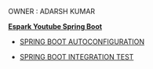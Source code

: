 
OWNER : ADARSH KUMAR 

**[Espark Youtube Spring Boot ](https://www.youtube.com/playlist?list=PLBH_SvM38ibHFj5ulvAobbYbd9dOiIAOW)**

- [SPRING BOOT AUTOCONFIGURATION](https://github.com/adarshkumarsingh83/spring_boot/blob/master/DOCUMENTS/SpringbootAutoConfiguraiton_README.md)

- [SPRING BOOT INTEGRATION TEST](https://github.com/adarshkumarsingh83/spring_boot/blob/master/DOCUMENTS/IntegrationTests_README.md)


